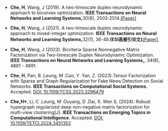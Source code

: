 - <strong>Che, H</strong>, Wang, J (2019). A two-timescale duplex neurodynamic approach to biconvex optimization. <strong>IEEE Transactions on Neural Networks and Learning Systems,</strong>30(8), 2503-2514.[[Paper]](https://ieeexplore.ieee.org/document/8594585)

- <strong>Che, H</strong>, Wang, J (2021). A two-timescale duplex neurodynamic approach to mixed-integer optimization. <strong>IEEE Transactions on Neural Networks and Learning Systems,</strong>32(1), 36-48.<strong>(ESI高被引论文)</strong>[[Paper]](https://ieeexplore.ieee.org/document/9023556)

- <strong>Che, H</strong>, Wang, J (2023). Bicriteria Sparse Nonnegative Matrix Factorization via Two-timescale Duplex Neurodynamic Optimization. <strong>IEEE Transactions on Neural Networks and Learning Systems,</strong>, 34(8), 4881 - 4891.

- <strong>Che, H</strong>, Pan, B .Leung, M .Cao, Y .Yan, Z. (2023).Tensor Factorization with Sparse and Graph Regularization for Fake News Detection on Social Networks. <strong>IEEE Transactions on Computational Social Systems.</strong> Accepted. [DOI:  10.1109/TCSS.2023.3296479](https://ieeexplore.ieee.org/document/10195864)

- <strong>Che,H*</strong>, Li, C .Leung, M .Ouyang, D .Dai, X. Wen S. (2024). Robust hypergraph regularized deep non-negative matrix factorization for multi-view clustering[J].  <strong>IEEE Transactions on Emerging Topics in Computational Intelligence</strong>. Accepted. [DOI: 10.1109/TETCI.2024.3451352](https://ieeexplore.ieee.org/document/10669847/)


